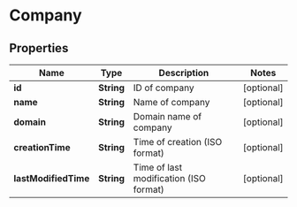 
# Company

## Properties
Name | Type | Description | Notes
------------ | ------------- | ------------- | -------------
**id** | **String** | ID of company |  [optional]
**name** | **String** | Name of company |  [optional]
**domain** | **String** | Domain name of company |  [optional]
**creationTime** | **String** | Time of creation (ISO format) |  [optional]
**lastModifiedTime** | **String** | Time of last modification (ISO format) |  [optional]



